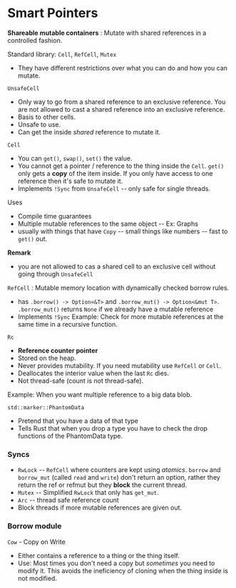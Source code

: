 # Smart Pointers

**Shareable mutable containers**
: Mutate with shared references in a controlled fashion. 

Standard library: `Cell`, `RefCell`, `Mutex`
- They have different restrictions over what you can do and how you can mutate. 

`UnsafeCell`
- Only way to go from a shared reference to an exclusive reference. You are not allowed to cast a shared reference into an exclusive reference. 
- Basis to other cells.
- Unsafe to use.
- Can get the inside *shared* reference to mutate it.


`Cell`
- You can `get()`, `swap()`, `set()` the value. 
- You cannot get a pointer / reference to the thing inside the `Cell`. `get()` only gets a **copy** of the item inside. If you only have access to one reference then it's safe to mutate it.
- Implements `!Sync` from `UnsafeCell` -- only safe for single threads.

Uses
- Compile time guarantees
- Multiple mutable references to the same object -- Ex: Graphs
- usually with things that have `Copy` -- small things like numbers -- fast to `get()` out.

**Remark**
- you are not allowed to cas a shared cell  to an exclusive cell without going through `UnsafeCell`

`RefCell`
: Mutable memory location with dynamically checked borrow rules. 
- has `.borrow() -> Option<&T>` and `.borrow_mut() -> Option<&mut T>`. `.borrow_mut()` returns `None` if we already have a mutable reference
- Implements `!Sync`
Example: Check for more mutable references at the same time in a recursive function. 


`Rc`
- **Reference counter pointer**
- Stored on the heap.
- Never provides mutability. If you need mutability use `RefCell` or `Cell`.
- Deallocates the interior value when the last `Rc` dies.
- Not thread-safe (count is not thread-safe).

Example: When you want multiple reference to a big data blob.


`std::marker::PhantomData`
- Pretend that you have a data of that type
- Tells Rust that when you drop a type you have to check the drop functions of the PhantomData type. 

### Syncs
- `RwLock` -- `RefCell` where counters are kept using *atomics*. `borrow` and `borrow_mut` (called `read` and `write`) don't return an option, rather they return the ref or refmut but they **block** the current thread. 
- `Mutex` -- Simplified `RwLock` that only has `get_mut`.
- `Arc` -- thread safe reference count
- Block threads if more mutable references are given out. 


### Borrow module

`Cow` - Copy on Write
- Either contains a reference to a thing or the thing itself.
- Use: Most times you don't need a copy but *sometimes* you need to modify it. This avoids the ineficiency of cloning when the thing inside is not modified. 